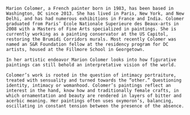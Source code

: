 
    Marion Colomer, a French painter born in 1983, has been based in Washington, DC since 2013. She has lived in Paris, New York, and New Delhi, and has had numerous exhibitions in France and India. Colomer graduated from Paris’ Ecole Nationale Superieure des Beaux-arts in 2008 with a Masters of Fine Arts specialized in paintings. She is currently working as a painting conservator at the US Capitol, restoring the Brumidi Corridors murals. Most recently Colomer was named an S&R Foundation fellow at the residency program for DC artists, housed at the Fillmore School in Georgetown.

    In her artistic endeavor Marion Colomer looks into how figurative paintings can still behold an interpretative vision of the world.
    
    Colomer’s work is rooted in the question of intimacy portraiture, treated with sensuality and turned towards the “other.” Questioning identity, intimacy or womanhood. Colomer’s paintings reflect an interest in the hand, know how and traditionally female crafts, in which ornamentation and beauty are rendered in layers of bitter and acerbic meaning. Her paintings often uses oxymoron’s, balancing, oscillating in constant tension between the presence of the absence.    
